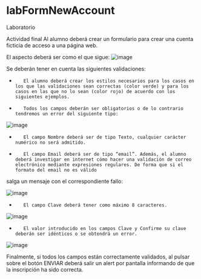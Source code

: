 # labFormNewAccount
Laboratorio

Actividad final
Al alumno deberá crear un formulario para crear una cuenta ficticia de acceso a una página web.

El aspecto deberá ser como el que sigue:
![image](https://user-images.githubusercontent.com/49946505/218332125-2274dd4e-a44f-4f3b-a552-1f4211438a9e.png)

Se deberán tener en cuenta las siguientes validaciones:

-        El alumno deberá crear los estilos necesarios para los casos en los que las validaciones sean correctas (color verde) y para los casos en las que no lo sean (color rojo) de acuerdo con los siguientes ejemplos.

-        Todos los campos deberán ser obligatorios o de lo contrario tendremos un error del siguiente tipo:

![image](https://user-images.githubusercontent.com/49946505/218332167-cbfa8476-5ffb-4f41-aed1-9a4e0f6461dc.png)

-        El campo Nombre deberá ser de tipo Texto, cualquier carácter numérico no será admitido.

-        El campo Email deberá ser de tipo “email”. Además, el alumno deberá investigar en internet cómo hacer una validación de correo electrónico mediante expresiones regulares. De forma que si el formato del email no es válido 
salga un mensaje con el correspondiente fallo:

![image](https://user-images.githubusercontent.com/49946505/218332196-20de877b-7732-4364-975e-955f8f7822cd.png)

-        El campo Clave deberá tener como máximo 8 caracteres.

![image](https://user-images.githubusercontent.com/49946505/218332335-8ac4bb18-f24d-42af-818a-b3d7af3657cf.png)


-        El valor introducido en los campos Clave y Confirme su clave deberán ser idénticos o se obtendrá un error.

![image](https://user-images.githubusercontent.com/49946505/218332311-1ec64883-9cf8-4f4b-a635-b42eab18cc60.png)

Finalmente, si todos los campos están correctamente validados, al pulsar sobre el botón ENVIAR deberá salir un alert por pantalla informando de que la inscripción ha sido correcta.
